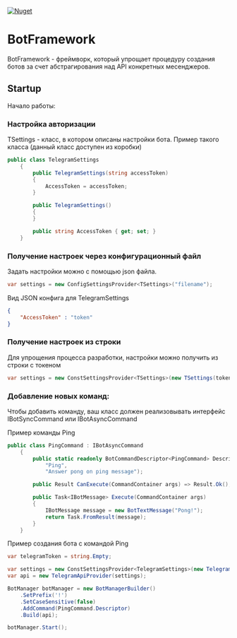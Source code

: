 [![Nuget](https://img.shields.io/nuget/v/Kysect.BotFramework?style=flat-square)](https://www.nuget.org/packages/Kysect.BotFramework)

# BotFramework

BotFramework - фреймворк, который упрощает процедуру создания ботов за счет абстрагирования над API конкретных месенджеров.

## Startup

Начало работы:

### Настройка авторизации

TSettings - класс, в котором описаны настройки бота. Пример такого класса (данный класс доступен из коробки)

```csharp
public class TelegramSettings
    {
        public TelegramSettings(string accessToken)
        {
            AccessToken = accessToken;
        }

        public TelegramSettings()
        {
        }

        public string AccessToken { get; set; }
    }
```

### Получение настроек через конфигурационный файл

Задать настройки можно с помощью json файла.

```csharp
var settings = new ConfigSettingsProvider<TSettings>("filename");
```

Вид JSON конфига для TelegramSettings
```json
{
    "AccessToken" : "token"
}
```

### Получение настроек из строки

Для упрощения процесса разработки, настройки можно получить из строки с токеном

```csharp
var settings = new ConstSettingsProvider<TSettings>(new TSettings(token));
```

### Добавление новых команд:

Чтобы добавить команду, ваш класс должен реализовывать интерфейс IBotSyncCommand или IBotAsyncCommand

Пример команды Ping
```csharp
public class PingCommand : IBotAsyncCommand
    {
        public static readonly BotCommandDescriptor<PingCommand> Descriptor = new BotCommandDescriptor<PingCommand>(
            "Ping",
            "Answer pong on ping message");

        public Result CanExecute(CommandContainer args) => Result.Ok();

        public Task<IBotMessage> Execute(CommandContainer args)
        {
            IBotMessage message = new BotTextMessage("Pong!");
            return Task.FromResult(message);
        }
    }
```

Пример создания бота с командой Ping

```csharp
var telegramToken = string.Empty;

var settings = new ConstSettingsProvider<TelegramSettings>(new TelegramSettings(telegramToken));
var api = new TelegramApiProvider(settings);

BotManager botManager = new BotManagerBuilder()
    .SetPrefix('!')
    .SetCaseSensitive(false)
    .AddCommand(PingCommand.Descriptor)
    .Build(api);

botManager.Start();
```
